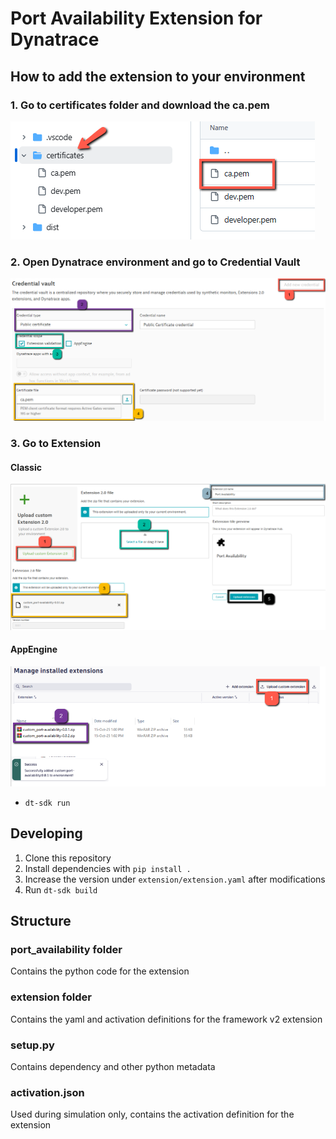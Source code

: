 # Port Availability Extension for Dynatrace

## How to add the extension to your environment

### 1. Go to certificates folder and download the ca.pem

![My App Logo](images/0.png)

### 2. Open Dynatrace environment and go to Credential Vault

![My App Logo](images/1.png)

### 3. Go to Extension

  #### Classic
  ![My App Logo](images/2.png)
  
  #### AppEngine
  ![My App Logo](images/3.png)

* `dt-sdk run`

## Developing

1. Clone this repository
2. Install dependencies with `pip install .`
3. Increase the version under `extension/extension.yaml` after modifications
4. Run `dt-sdk build`

## Structure

### port_availability folder

Contains the python code for the extension

### extension folder

Contains the yaml and activation definitions for the framework v2 extension

### setup.py

Contains dependency and other python metadata

### activation.json


Used during simulation only, contains the activation definition for the extension



